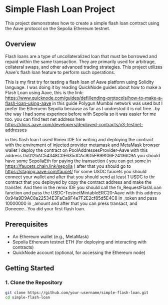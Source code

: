 # Simple Flash Loan Project

This project demonstrates how to create a simple flash loan contract using the Aave protocol on the Sepolia Ethereum testnet. 

## Overview

Flash loans are a type of uncollateralized loan that must be borrowed and repaid within the same transaction. They are primarily used for arbitrage, collateral swaps, and other advanced trading strategies. This project utilizes Aave's flash loan feature to perform such operations.

This is my first try for testing a flash loan of Aave platform using Solidity language. I was doing it by reading QuickNode guides about how to make a Flash Loan using Aave, this is the link:
https://www.quicknode.com/guides/defi/lending-protocols/how-to-make-a-flash-loan-using-aave
in this guide Polygun Mumbai network was used but I prefer the Etheruem Sepolia because as far as I undrestod it is not free...by the way I had some experince before with Sepolia so it was easier for me too.
you can find test net address here https://docs.aave.com/developers/deployed-contracts/v3-testnet-addresses

in this flash loan I used Rimex IDE for writing and deploying the contract with the envirement of injected provider metamask and MetaMask browser wallet
I deploy the contract on PoolAddressesProvider-Aave with this address 0x012bAC54348C0E635dCAc9D5FB99f06F24136C9A
you should have some SepoliaEth for paying the transaction ( you can get some in https://faucets.chain.link/sepolia )
after that you should go to https://staging.aave.com/faucet/ for some USDC faucets you should connect your wallet and after that you should send at least 1 USDC to thr contract that you deployed by copy the contract address and make the transfer.
And then in the remix IDE you should call the fn_RequestFlashLoan fanction and pass the USDC-TestnetMintableERC20-Aave with this address 0x94a9D9AC8a22534E3FaCa9F4e7F2E2cf85d5E4C8 in _token and pass 10000000 in _amount and after that you can press transact, and Doneeee...You did your first flash loan. 
## Prerequisites

- An Ethereum wallet (e.g., MetaMask)
- Sepolia Ethereum testnet ETH (for deploying and interacting with contracts)
- QuickNode account (optional, for accessing the Ethereum node)

## Getting Started

### 1. Clone the Repository

```bash
git clone https://github.com/your-username/simple-flash-loan.git
cd simple-flash-loan
